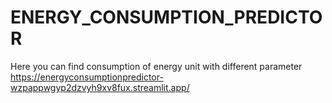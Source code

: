 # ENERGY_CONSUMPTION_PREDICTOR
Here you can find consumption of energy unit with different parameter 
https://energyconsumptionpredictor-wzpappwgyp2dzvyh9xv8fux.streamlit.app/
